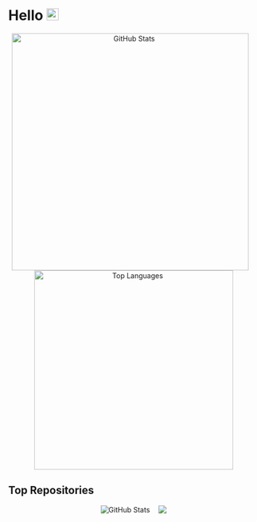 # Hello <img src="https://github.com/user-attachments/assets/c96541c9-cfc6-48d9-9ab7-c71065b465a2" width="24">


<div align="center">
  <a>
    <img align="top" width="476" src="https://github-readme-stats-git-masterorgs-github-readme-stats-team.vercel.app/api?username=rayleeigh&theme=dark&show_icons=true&hide_border=true&layout=compact&include_orgs=true" alt="GitHub Stats" />
  </a>
  <span style="display:inline-block; width: 10px;"></span>
  <a>
    <img align="top" width="400" src="https://github-readme-stats-git-masterorgs-github-readme-stats-team.vercel.app/api/top-langs/?username=rayleeigh&include_orgs=true&theme=dark&show_icons=true&hide_border=true&layout=compact" alt="Top Languages" />
  </a>
</div>

## Top Repositories

<div align="center">
  <a>
    <img align="top" src="https://github-readme-stats.vercel.app/api/pin/?username=rayleeigh&repo=Kuzen&theme=dark&hide_border=true" alt="GitHub Stats" />
  </a>
  <span style="display:inline-block; width: 10px;"></span>
  <a>
    <img align="top" src="https://github-readme-stats.vercel.app/api/pin/?username=rayleeigh&repo=Kuzen&theme=dark&hide_border=true" />
  </a>
</div>



